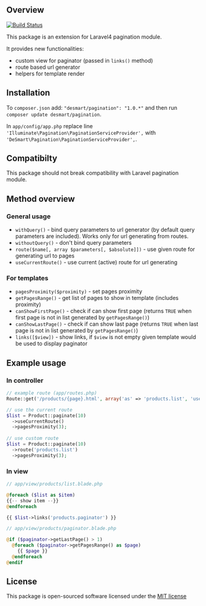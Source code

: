 ## Overview

[![Build Status](https://api.travis-ci.org/DeSmart/pagination.png)](https://travis-ci.org/DeSmart/pagination)

This package is an extension for Laravel4 pagination module.

It provides new functionalities:

* custom view for paginator (passed in `links()` method)
* route based url generator
* helpers for template render

## Installation

To `composer.json` add: `"desmart/pagination": "1.0.*"` and then run `composer update desmart/pagination`.

In `app/config/app.php` replace line `'Illuminate\Pagination\PaginationServiceProvider',` with `'DeSmart\Pagination\PaginationServiceProvider',`.

## Compatibilty

This package should not break compatibility with Laravel pagination module.

## Method overview

### General usage
* `withQuery()` - bind query parameters to url generator (by default query parameters are included). Works only for url generating from routes.
* `withoutQuery()` - don't bind query parameters
* `route($name[, array $parameters[, $absolute]])` - use given route for generating url to pages
* `useCurrentRoute()` - use current (active) route for url generating

### For templates
* `pagesProximity($proximity)` - set pages proximity
* `getPagesRange()` - get list of pages to show in template (includes proximity)
* `canShowFirstPage()` - check if can show first page (returns `TRUE` when first page is not in list generated by `getPagesRange()`)
* `canShowLastPage()` - check if can show last page (returns `TRUE` when last page is not in list generated by `getPagesRange()`)
* `links([$view])` - show links, if `$view` is not empty given template would be used to display paginator

## Example usage

### In controller

```php
// example route (app/routes.php)
Route::get('/products/{page}.html', array('as' => 'products.list', 'uses' => ''));

// use the current route
$list = Product::paginate(10)
  ->useCurrentRoute()
  ->pagesProximity(3);
  
// use custom route
$list = Product::paginate(10)
  ->route('products.list')
  ->pagesProximity(3);
```

### In view
```php
// app/view/products/list.blade.php

@foreach ($list as $item)
{{-- show item --}}
@endforeach

{{ $list->links('products.paginator') }}

// app/view/products/paginator.blade.php

@if ($paginator->getLastPage() > 1)
  @foreach ($paginator->getPagesRange() as $page)
    {{ $page }}
  @endforeach
@endif
```

## License

This package is open-sourced software licensed under the [MIT license](http://opensource.org/licenses/MIT)
